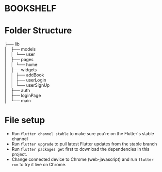 # BOOKSHELF

# Folder Structure
├── lib<br />
│   ├── models<br />
│   │  └── user<br />
│   ├── pages<br />
│   │  └── home<br />
│   ├── widgets<br />
│   │  ├── addBook<br />
│   │  ├── userLogin<br />
│   │  └── userSignUp<br />
│   ├── auth<br />
│   ├── loginPage<br />
│   └── main<br />

# File setup
* Run ```flutter channel stable``` to make sure you're on the Flutter's stable channel
* Run ```flutter upgrade``` to pull latest Flutter updates from the stable branch
* Run ```flutter packages get``` first to download the dependencies in this project.
* Change connected device to Chrome (web-javascript) and run ```flutter run``` to try it live on Chrome.
